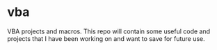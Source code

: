 # vba
VBA projects and macros.
This repo will contain some useful code and projects that I have been working on and want to save for future use.
